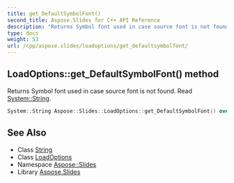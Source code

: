 ```yaml
---
title: get_DefaultSymbolFont()
second_title: Aspose.Slides for C++ API Reference
description: "Returns Symbol font used in case source font is not found. Read System::String."
type: docs
weight: 53
url: /cpp/aspose.slides/loadoptions/get_defaultsymbolfont/
---
```

## LoadOptions::get_DefaultSymbolFont() method


Returns Symbol font used in case source font is not found. Read [System::String](../../../system/string/).

```cpp
System::String Aspose::Slides::LoadOptions::get_DefaultSymbolFont() override
```

## See Also

* Class [String](../../system/string/)
* Class [LoadOptions](./)
* Namespace [Aspose::Slides](../)
* Library [Aspose.Slides](../../)